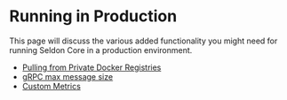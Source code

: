 
# Running in Production

This page will discuss the various added functionality you might need for running Seldon Core in a production environment.

 * [Pulling from Private Docker Registries](private_registries.md)
 * [gRPC max message size](grpc_max_message_size.md)
 * [Custom Metrics](custom_metrics.md)


